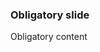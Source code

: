 <!--

author: Alexander Buhl

script: Module.js
script: ElmMain.js

@Player_init: <div id="player"></div><script>create_and_change_player(@0)</script>
@Player_pause: <script>pausePlayer()</script>
@Player_play: <script>playPlayer()</script>
@Player_stop: <script>stopPlayer()</script>
@Player_seekTo: <script>seekToPlayer(@0)</script>

-->

### Obligatory slide

Obligatory content
